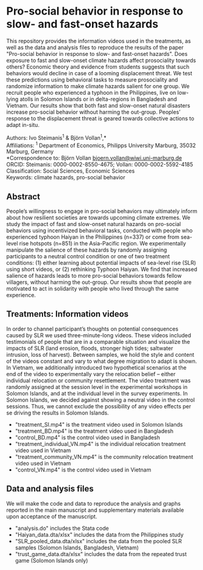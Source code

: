 # Pro-social behavior in response to slow- and fast-onset hazards
This repository provides the information videos used in the treatments, as well as the data and analysis files to reproduce the results of the  paper "Pro-social behavior in response to slow- and fast-onset hazards". Does exposure to fast and slow-onset climate hazards affect prosociality towards others? Economic theory and evidence from students suggests that such behaviors would decline in case of a looming displacement threat. We test these predictions using behavioral tasks to measure prosociality and randomize information to make climate hazards salient for one group.  We recruit people who experienced a typhoon in the Philippines, live on low-lying atolls in Solomon Islands or in delta-regions in Bangladesh and Vietnam. Our results show that both fast and slow-onset natural disasters increase pro-social behavior without harming the out-group. Peoples’ response to the displacement threat is geared towards collective actions to adapt in-situ.

Authors: Ivo Steimanis<sup>1</sup> & Björn Vollan<sup>1</sup>,* <br>
Affiliations: <sup>1</sup> Department of Economics, Philipps University Marburg, 35032 Marburg, Germany <br>
*Correspondence to: Björn Vollan bjoern.vollan@wiwi.uni-marburg.de <br>
ORCID:  Steimanis: 0000-0002-8550-4675; Vollan: 0000-0002-5592-4185 <br>
Classification: Social Sciences, Economic Sciences <br>
Keywords: climate hazards, pro-social behavior <br>


## Abstract
People’s willingness to engage in pro-social behaviors may ultimately inform about how resilient societies are towards upcoming climate extremes. We study the impact of fast and slow-onset natural hazards on pro-social behaviors using incentivized behavioral tasks, conducted with people who experienced typhoon Haiyan in the Philippines (n=337) or come from sea-level rise hotspots (n=851) in the Asia-Pacific region. We experimentally manipulate the salience of these hazards by randomly assigning participants to a neutral control condition or one of two treatment conditions: (1) either learning about potential impacts of sea-level rise (SLR) using short videos, or (2) rethinking Typhoon Haiyan. We find that increased salience of hazards leads to more pro-social behaviors towards fellow villagers, without harming the out-group. Our results show that people are motivated to act in solidarity with people who lived through the same experience. 

## Treatments: Information videos
In order to channel participant’s thoughts on potential consequences caused by SLR we used three-minute-long videos. These videos included testimonials of people that are in a comparable situation and visualize the impacts of SLR (land erosion, floods, stronger high tides; saltwater intrusion, loss of harvest). Between samples, we hold the style and content of the videos constant and vary to what degree migration to adapt is shown. In Vietnam, we additionally introduced two hypothetical scenarios at the end of the video to experimentally vary the relocation belief – either individual relocation or community resettlement.  The video treatment was randomly assigned at the session level in the experimental workshops in Solomon Islands, and at the individual level in the survey experiments. In Solomon Islands, we decided against showing a neutral video in the control sessions. Thus, we cannot exclude the possibility of any video effects per se driving the results in Solomon Islands.
- "treatment_SI.mp4" is the treatment video used in Solomon Islands
- "treatment_BD.mp4" is the treatment video used in Bangladesh
- "control_BD.mp4" is the control video used in Bangladesh
- "treatment_individual_VN.mp4" is the individual relocation treatment video used in Vietnam
- "treatment_community_VN.mp4" is the community relocation treatment video used in Vietnam
- "control_VN.mp4" is the control video used in  Vietnam

## Data and analysis files
We will make the code and data to reproduce the analysis and graphs reported in the main manuscript and supplementary materials available upon acceptance of the manuscript.
- "analysis.do" includes the Stata code
- "Haiyan_data.dta/xlsx" includes the data from the Philippines study
- "SLR_pooled_data.dta/xlsx" includes the data from the pooled SLR samples (Solomon Islands, Bangladesh, Vietnam)
- "trust_game_data.dta/xlsx" includes the data from the repeated trust game (Solomon Islands only)


